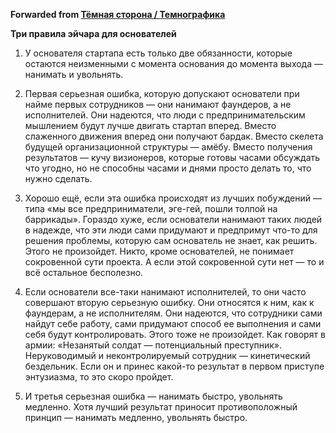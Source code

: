 **Forwarded from [Тёмная сторона / Темнографика](https://t.me/temno/2240)**

**Три правила эйчара для основателей**

1. У основателя стартапа есть только две обязанности, которые остаются неизменными с момента основания до момента выхода — нанимать и увольнять.

2. Первая серьезная ошибка, которую допускают основатели при найме первых сотрудников — они нанимают фаундеров, а не исполнителей. Они надеются, что люди с предпринимательским мышлением будут лучше двигать стартап вперед. Вместо слаженного движения вперед они получают бардак. Вместо скелета будущей организационной структуры — амёбу. Вместо получения результатов — кучу визионеров, которые готовы часами обсуждать что угодно, но не способны часами и днями просто делать то, что нужно сделать.

3. Хорошо ещё, если эта ошибка происходят из лучших побуждений — типа «мы все предприниматели, эге-гей, пошли толпой на баррикады». Гораздо хуже, если основатели нанимают таких людей в надежде, что эти люди сами придумают и предпримут что-то для решения проблемы, которую сам основатель не знает, как решить. Этого не произойдет. Никто, кроме основателей, не понимает сокровенной сути проекта. А если этой сокровенной сути нет — то и всё остальное бесполезно.

4. Если основатели все-таки нанимают исполнителей, то они часто совершают вторую серьезную ошибку. Они относятся к ним, как к фаундерам, а не исполнителям. Они надеются, что сотрудники сами найдут себе работу, сами придумают способ ее выполнения и сами себя будут контролировать. Этого тоже не произойдет. Как говорят в армии: «Незанятый солдат — потенциальный преступник». Неруководимый и неконтролируемый сотрудник — кинетический бездельник. Если он и принес какой-то результат в первом приступе энтузиазма, то это скоро пройдет.

5. И третья серьезная ошибка — нанимать быстро, увольнять медленно. Хотя лучший результат приносит противоположный принцип — нанимать медленно, увольнять быстро.